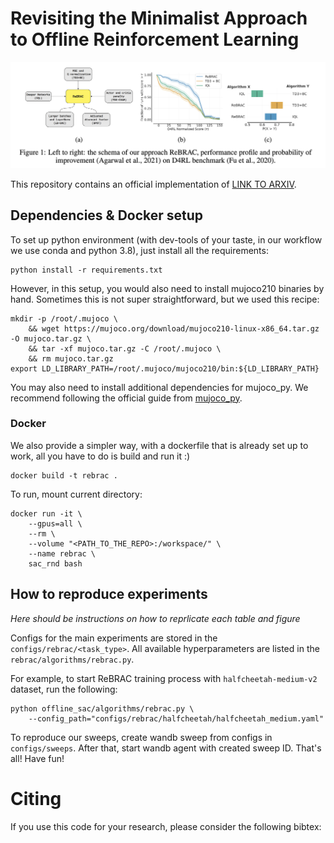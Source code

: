 # Revisiting the Minimalist Approach to Offline Reinforcement Learning

<img src="figures/showcase.png" alt="Method and Results Summary" title="Method and Results Summary">

This repository contains an official implementation of
[LINK TO ARXIV]().

## Dependencies & Docker setup
To set up python environment (with dev-tools of your taste, in our workflow we use conda and python 3.8), 
just install all the requirements:

```commandline
python install -r requirements.txt
```

However, in this setup, you would also need to install mujoco210 binaries by hand. Sometimes this is not super straightforward,
but we used this recipe:
```commandline
mkdir -p /root/.mujoco \
    && wget https://mujoco.org/download/mujoco210-linux-x86_64.tar.gz -O mujoco.tar.gz \
    && tar -xf mujoco.tar.gz -C /root/.mujoco \
    && rm mujoco.tar.gz
export LD_LIBRARY_PATH=/root/.mujoco/mujoco210/bin:${LD_LIBRARY_PATH}
```
You may also need to install additional dependencies for mujoco_py. 
We recommend following the official guide from [mujoco_py](https://github.com/openai/mujoco-py).

### Docker

We also provide a simpler way, with a dockerfile that is already set up to work, all you have to do is build and run it :)
```commandline
docker build -t rebrac .
```
To run, mount current directory:
```commandline
docker run -it \
    --gpus=all \
    --rm \
    --volume "<PATH_TO_THE_REPO>:/workspace/" \
    --name rebrac \
    sac_rnd bash
```
## How to reproduce experiments

*Here should be instructions on how to reprlicate each table and figure*

Configs for the main experiments are stored in the `configs/rebrac/<task_type>`. All available hyperparameters are listed in the  `rebrac/algorithms/rebrac.py`.

For example, to start ReBRAC training process with `halfcheetah-medium-v2` dataset, run the following:
```commandline
python offline_sac/algorithms/rebrac.py \
    --config_path="configs/rebrac/halfcheetah/halfcheetah_medium.yaml"
```

To reproduce our sweeps, create wandb sweep from configs in `configs/sweeps`. After that, start wandb agent with created sweep ID. That's all! Have fun!

# Citing
If you use this code for your research, please consider the following bibtex:
```

```
